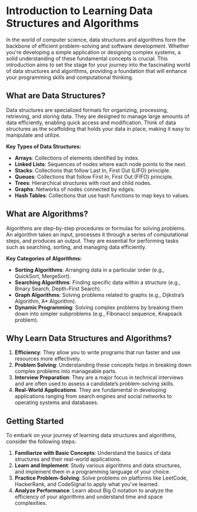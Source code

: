   # Introduction to Learning Data Structures and Algorithms

In the world of computer science, data structures and algorithms form the backbone of efficient problem-solving and software development. Whether you're developing a simple application or designing complex systems, a solid understanding of these fundamental concepts is crucial. This introduction aims to set the stage for your journey into the fascinating world of data structures and algorithms, providing a foundation that will enhance your programming skills and computational thinking.

## What are Data Structures?

Data structures are specialized formats for organizing, processing, retrieving, and storing data. They are designed to manage large amounts of data efficiently, enabling quick access and modification. Think of data structures as the scaffolding that holds your data in place, making it easy to manipulate and utilize.

**Key Types of Data Structures:**
- **Arrays**: Collections of elements identified by index.
- **Linked Lists**: Sequences of nodes where each node points to the next.
- **Stacks**: Collections that follow Last In, First Out (LIFO) principle.
- **Queues**: Collections that follow First In, First Out (FIFO) principle.
- **Trees**: Hierarchical structures with root and child nodes.
- **Graphs**: Networks of nodes connected by edges.
- **Hash Tables**: Collections that use hash functions to map keys to values.

## What are Algorithms?

Algorithms are step-by-step procedures or formulas for solving problems. An algorithm takes an input, processes it through a series of computational steps, and produces an output. They are essential for performing tasks such as searching, sorting, and managing data efficiently.

**Key Categories of Algorithms:**
- **Sorting Algorithms**: Arranging data in a particular order (e.g., QuickSort, MergeSort).
- **Searching Algorithms**: Finding specific data within a structure (e.g., Binary Search, Depth-First Search).
- **Graph Algorithms**: Solving problems related to graphs (e.g., Dijkstra’s Algorithm, A* Algorithm).
- **Dynamic Programming**: Solving complex problems by breaking them down into simpler subproblems (e.g., Fibonacci sequence, Knapsack problem).

## Why Learn Data Structures and Algorithms?

1. **Efficiency**: They allow you to write programs that run faster and use resources more effectively.
2. **Problem Solving**: Understanding these concepts helps in breaking down complex problems into manageable parts.
3. **Interview Preparation**: They are a major focus in technical interviews and are often used to assess a candidate’s problem-solving skills.
4. **Real-World Applications**: They are fundamental in developing applications ranging from search engines and social networks to operating systems and databases.

## Getting Started

To embark on your journey of learning data structures and algorithms, consider the following steps:

1. **Familiarize with Basic Concepts**: Understand the basics of data structures and their real-world applications.
2. **Learn and Implement**: Study various algorithms and data structures, and implement them in a programming language of your choice.
3. **Practice Problem-Solving**: Solve problems on platforms like LeetCode, HackerRank, and CodeSignal to apply what you’ve learned.
4. **Analyze Performance**: Learn about Big O notation to analyze the efficiency of your algorithms and understand time and space complexities.

